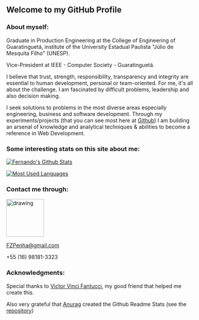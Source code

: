 ## Welcome to my GitHub Profile

### About myself:

Graduate in Production Engineering at the College of Engineering of Guaratinguetá, institute of the University Estadual Paulista "Júlio de Mesquita Filho" (UNESP).

Vice-President at IEEE - Computer Society - Guaratinguetá.

I believe that trust, strength, responsibility, transparency and integrity are essential to human development, personal or team-oriented.
For me, it's all about the challenge. I am fascinated by difficult problems, leadership and also decision making.

I seek solutions to problems in the most diverse areas especially engineering, business and software development. Through my experiments/projects (that you can see most here at [Github](https://github.com/FZPenha)) I am building an arsenal of knowledge and analytical techniques & abilities to become a reference in Web Development.

### Some interesting stats on this site about me:

<div></div>

[![Fernando's Github Stats](https://github-readme-stats.vercel.app/api?username=FZPenha&count_private=true&show_icons=true&theme=algolia)](https://github.com/anuraghazra/github-readme-stats)

[![Most Used Languages](https://github-readme-stats.vercel.app/api/top-langs/?username=FZPenha&layout=compact&langs_count=5&theme=algolia)](https://github.com/anuraghazra/github-readme-stats)

### Contact me through:

<a href="https://www.linkedin.com/in/fernando-zagatto-penha/"><img src="https://res.cloudinary.com/importdata/image/upload/v1595012354/linkedin_t9qiwy.png" alt="drawing" width="100"/>

FZPenha@gmail.com

+55 (16) 98181-3323
  
 ### Acknowledgments:
Special thanks to [Victor Vinci Fantucci](https://github.com/VictorFantucci), my good friend that helped me create this.

Also very grateful that [Anurag](https://github.com/anuraghazra) created the Github Readme Stats (see the [repository](https://github.com/anuraghazra/github-readme-stats))
